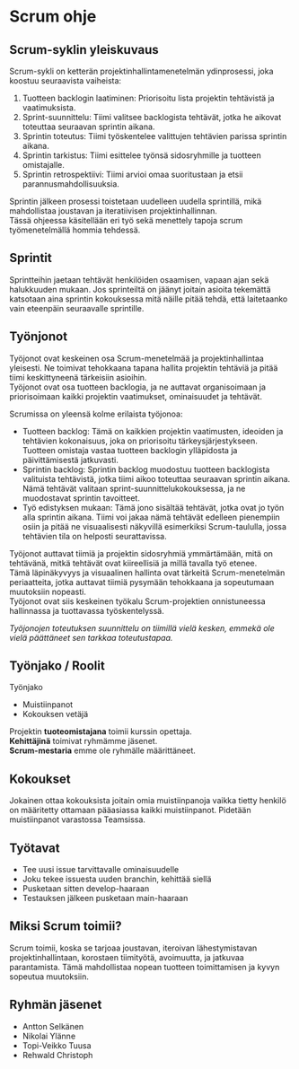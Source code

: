 # Scrum ohje
## Scrum-syklin yleiskuvaus
Scrum-sykli on ketterän projektinhallintamenetelmän ydinprosessi, joka koostuu seuraavista vaiheista:

1. Tuotteen backlogin laatiminen: Priorisoitu lista projektin tehtävistä ja vaatimuksista.
2. Sprint-suunnittelu: Tiimi valitsee backlogista tehtävät, jotka he aikovat toteuttaa seuraavan sprintin aikana.
3. Sprintin toteutus: Tiimi työskentelee valittujen tehtävien parissa sprintin aikana.
4. Sprintin tarkistus: Tiimi esittelee työnsä sidosryhmille ja tuotteen omistajalle.
5. Sprintin retrospektiivi: Tiimi arvioi omaa suoritustaan ja etsii parannusmahdollisuuksia.

Sprintin jälkeen prosessi toistetaan uudelleen uudella sprintillä, mikä mahdollistaa joustavan ja iteratiivisen projektinhallinnan.<br>
Tässä ohjeessa käsitellään eri työ sekä menettely tapoja scrum työmenetelmällä hommia tehdessä.
## Sprintit
Sprintteihin jaetaan tehtävät henkilöiden osaamisen, vapaan ajan sekä halukkuuden mukaan. Jos sprinteiltä on jäänyt joitain asioita tekemättä katsotaan aina sprintin kokouksessa mitä näille pitää tehdä, että laitetaanko vain eteenpäin seuraavalle sprintille.
## Työnjonot
Työjonot ovat keskeinen osa Scrum-menetelmää ja projektinhallintaa yleisesti. Ne toimivat tehokkaana tapana hallita projektin tehtäviä ja pitää tiimi keskittyneenä tärkeisiin asioihin.<br> 
Työjonot ovat osa tuotteen backlogia, ja ne auttavat organisoimaan ja priorisoimaan kaikki projektin vaatimukset, ominaisuudet ja tehtävät.<br>

Scrumissa on yleensä kolme erilaista työjonoa:
- Tuotteen backlog: Tämä on kaikkien projektin vaatimusten, ideoiden ja tehtävien kokonaisuus, joka on priorisoitu tärkeysjärjestykseen. Tuotteen omistaja vastaa tuotteen backlogin ylläpidosta ja päivittämisestä jatkuvasti.
- Sprintin backlog: Sprintin backlog muodostuu tuotteen backlogista valituista tehtävistä, jotka tiimi aikoo toteuttaa seuraavan sprintin aikana. Nämä tehtävät valitaan sprint-suunnittelukokouksessa, ja ne muodostavat sprintin tavoitteet.
- Työ edistyksen mukaan: Tämä jono sisältää tehtävät, jotka ovat jo työn alla sprintin aikana. Tiimi voi jakaa nämä tehtävät edelleen pienempiin osiin ja pitää ne visuaalisesti näkyvillä esimerkiksi Scrum-taululla, jossa tehtävien tila on helposti seurattavissa.

Työjonot auttavat tiimiä ja projektin sidosryhmiä ymmärtämään, mitä on tehtävänä, mitkä tehtävät ovat kiireellisiä ja millä tavalla työ etenee. <br>
Tämä läpinäkyvyys ja visuaalinen hallinta ovat tärkeitä Scrum-menetelmän periaatteita, jotka auttavat tiimiä pysymään tehokkaana ja sopeutumaan muutoksiin nopeasti. <br>
Työjonot ovat siis keskeinen työkalu Scrum-projektien onnistuneessa hallinnassa ja tuottavassa työskentelyssä.

*Työjonojen toteutuksen suunnittelu on tiimillä vielä kesken, emmekä ole vielä päättäneet sen tarkkaa toteutustapaa.*
## Työnjako / Roolit
Työnjako
 - Muistiinpanot
 - Kokouksen vetäjä

Projektin **tuoteomistajana** toimii kurssin opettaja.<br>
**Kehittäjinä** toimivat ryhmämme jäsenet.<br>
**Scrum-mestaria** emme ole ryhmälle määrittäneet.

## Kokoukset
Jokainen ottaa kokouksista joitain omia muistiinpanoja vaikka tietty henkilö on määritetty ottamaan pääasiassa kaikki muistiinpanot. Pidetään muistiinpanot varastossa Teamsissa.

## Työtavat
 - Tee uusi issue tarvittavalle ominaisuudelle
 - Joku tekee issuesta uuden branchin, kehittää siellä
 - Pusketaan sitten develop-haaraan
 - Testauksen jälkeen pusketaan main-haaraan

## Miksi Scrum toimii?
Scrum toimii, koska se tarjoaa joustavan, iteroivan lähestymistavan projektinhallintaan, korostaen tiimityötä, avoimuutta, ja jatkuvaa parantamista. Tämä mahdollistaa nopean tuotteen toimittamisen ja kyvyn sopeutua muutoksiin.

## Ryhmän jäsenet
 - Antton Selkänen
 - Nikolai Ylänne
 - Topi-Veikko Tuusa
 - Rehwald Christoph
